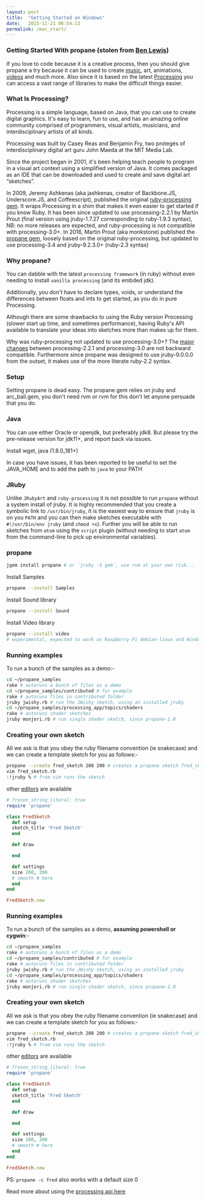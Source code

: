 ```yaml
---
layout: post
title:  "Getting Started on Windows"
date:   2015-11-21 06:54:13
permalink: /mac_start/
---
```


### Getting Started With propane (stolen from [Ben Lewis][ben])

If you love to code because it is a creative process, then you should give propane a try because it can be used to create [music][sound], art, animations, [videos][video] and much more. Also since it is based on the latest [Processing][processing] you can access a vast range of libraries to make the difficult things easier.

### What Is Processing?

Processing is a simple language, based on Java, that you can use to create digital graphics. It's easy to learn, fun to use, and has an amazing online community comprised of programmers, visual artists, musicians, and interdisciplinary artists of all kinds.

Processing was built by Casey Reas and Benjamin Fry, two protegés of interdisciplinary digital art guru John Maeda at the MIT Media Lab.

Since the project began in 2001, it's been helping teach people to program in a visual art context using a simplified version of Java. It comes packaged as an IDE that can be downloaded and used to create and save digital art “sketches”.

In 2009, Jeremy Ashkenas (aka jashkenas, creator of Backbone.JS, Underscore.JS, and Coffeescript), published the original [ruby-processing gem][gem]. It wraps Processing in a shim that makes it even easier to get started if you know Ruby. It has been since updated to use processing-2.2.1 by Martin Prout (final version using jruby-1.7.27 corresponding to ruby-1.9.3 syntax), NB: no more releases are expected, and ruby-processing is not compatible with processing-3.0+.
In 2016, Martin Prout (aka monkstone) published the [propane gem][propane], loosely based on the original ruby-processing, but updated to use processing-3.4 and jruby-9.2.3.0+ (ruby-2.3 syntax)

### Why propane?

You can dabble with the latest `processing framework` (in ruby) without even needing to install `vanilla processing` (and its embded jdk).

Additionally, you don't have to declare types, voids, or understand the differences between floats and ints to get started, as you do in pure Processing.

Although there are some drawbacks to using the Ruby version Processing (slower start up time, and sometimes performance), having Ruby's API available to translate your ideas into sketches more than makes up for them.

Why was ruby-processing not updated to use processing-3.0+? The [major changes][changes] between processing-2.2.1 and processing-3.0 are not backward compatible. Furthermore since propane was designed to use jruby-9.0.0.0 from the outset, it makes use of the more literate ruby-2.2 syntax.

### Setup

Setting propane is dead easy. The propane gem relies on jruby and arc_ball.gem, you don't need rvm or rvm for this don't let anyone persuade that you do.

### Java

You can use either Oracle or openjdk, but preferably jdk8. But please try the pre-release version for jdk11+, and report back via issues.

Install wget, java (1.8.0_181+)

In case you have issues, it has been reported to be useful to set the JAVA_HOME and to add the path to `java` to your PATH

### JRuby

Unlike `JRubyArt` and `ruby-processing` it is not possible to run `propane` without a system install of jruby. It is highly recommended that you create a symbolic link to `/usr/bin/jruby`, it is the easiest way to ensure that `jruby` is on you `PATH` and you can then make sketches executable with `#!/usr/bin/env jruby` (and `chmod +x`). Further you will be able to run sketches from `atom` using the `script` plugin (without needing to start `atom` from the command-line to pick up environmental variables).

### propane

```bash
jgem install propane # or `jruby -S gem`, use rvm at your own risk...
```

Install Samples

```bash
propane --install Samples
```

Install Sound library

```bash
propane --install Sound
```

Install Video library

```bash
propane --install video
# experimental, expected to work on Raspberry-Pi debian-linux and Windows
```

### Running examples

To run a bunch of the samples as a demo:-

```bash
cd ~/propane_samples
rake # autoruns a bunch of files as a demo
cd ~/propane_samples/contributed # for example
rake # autoruns files in contributed folder
jruby jwishy.rb # run the JWishy sketch, using an installed jruby
cd ~/propane_samples/processing_app/topics/shaders
rake # autoruns shader sketches
jruby monjori.rb # run single shader sketch, since propane-1.0
```

### Creating your own sketch

All we ask is that you obey the ruby filename convention (ie snakecase) and we can create a template sketch for you as follows:-

```bash
propane --create fred_sketch 200 200 # creates a propane sketch fred_sketch.rb (see below)
vim fred_sketch.rb
:!jruby % # from vim runs the sketch
```

other [editors][editors] are available

```ruby
# frozen_string_literal: true
require 'propane'

class FredSketch
  def setup
  sketch_title 'Fred Sketch'
  end

  def draw

  end

  def settings
  size 200, 200
  # smooth # here
  end
end

FredSketch.new
```

### Running examples

To run a bunch of the samples as a demo, __assuming powershell or cygwin__:-

```bash
cd ~/propane_samples
rake # autoruns a bunch of files as a demo
cd ~/propane_samples/contributed # for example
rake # autoruns files in contributed folder
jruby jwishy.rb # run the JWishy sketch, using an installed jruby
cd ~/propane_samples/processing_app/topics/shaders
rake # autoruns shader sketches
jruby monjori.rb # run single shader sketch, since propane-1.0
```

### Creating your own sketch

All we ask is that you obey the ruby filename convention (ie snakecase) and we can create a template sketch for you as follows:-

```bash
propane --create fred_sketch 200 200 # creates a propane sketch fred_sketch.rb (see below)
vim fred_sketch.rb
:!jruby % # from vim runs the sketch
```

other [editors][editors] are available

```ruby
# frozen_string_literal: true
require 'propane'

class FredSketch
  def setup
  sketch_title 'Fred Sketch'
  end

  def draw

  end

  def settings
  size 200, 200
  # smooth # here
  end
end

FredSketch.new
```

PS: `propane -c fred` also works with a default size 0

Read more about using the [processing api here][api]

[report]:https://github.com/processing/processing/issues/5006
[api]: {{site.github.url}}/methods/processing_api.html
[editors]:{{site.github.url}}/editors/
[ben]:https://blog.engineyard.com/2015/getting-started-with-ruby-processing
[processing]:https://processing.org/
[gem]:https://rubygems.org/gems/ruby-processing
[propane]:https://rubygems.org/gems/propane
[changes]:https://github.com/processing/processing/wiki/Changes-in-3.0
[official]:https://processing.org/download/?processing
[platforms]:https://github.com/processing/processing/wiki/Supported-Platforms
[bitnami]:https://bitnami.com/stack/jruby/installer
[sound]:https://monkstone.github.io/_posts/minim
[video]:https://monkstone.github.io/_posts/create_video
